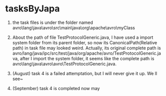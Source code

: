 # tasksByJapa

1. the task files is under the folder named avro\lang\java\avro\src\main\java\org\apache\avro\myClass

2. About the path of file TestProtocolGeneric.java, I have used a import system folder from its parent folder, so now its CanonicalPath(Relative path) in task file may looked weird. 
Actually, its original complete path is avro/lang/java/ipc/src/test/java/org/apache/avro/TestProtocolGeneric.java, 
after I import the system folder, it seems like the complete path is avro\lang\java\avro\avro\TestProtocolGeneric.java. 

3. (August) task 4 is a failed attemptation, but I will never give it up. We ll see~ 

4. (September) task 4 is completed now may
